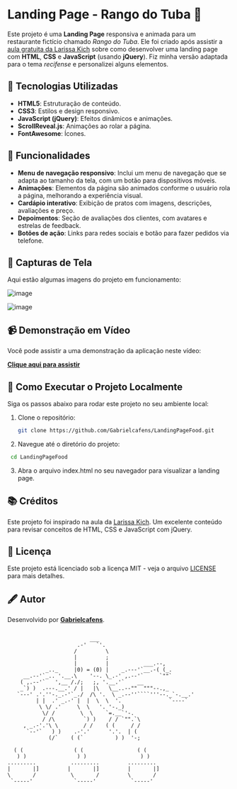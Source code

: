 # Landing Page - Rango do Tuba 🍔

Este projeto é uma **Landing Page** responsiva e animada para um restaurante fictício chamado *Rango do Tuba*. Ele foi criado após assistir a [aula gratuita da Larissa Kich](https://www.youtube.com/watch?v=8V3mw1w6h0U&t=59s) sobre como desenvolver uma landing page com **HTML**, **CSS** e **JavaScript** (usando **jQuery**). Fiz minha versão adaptada para o tema *recifense* e personalizei alguns elementos.

## 🚀 Tecnologias Utilizadas

- **HTML5**: Estruturação de conteúdo.
- **CSS3**: Estilos e design responsivo.
- **JavaScript (jQuery)**: Efeitos dinâmicos e animações.
- **ScrollReveal.js**: Animações ao rolar a página.
- **FontAwesome**: Ícones.

## 🎨 Funcionalidades

- **Menu de navegação responsivo**: Inclui um menu de navegação que se adapta ao tamanho da tela, com um botão para dispositivos móveis.
- **Animações**: Elementos da página são animados conforme o usuário rola a página, melhorando a experiência visual.
- **Cardápio interativo**: Exibição de pratos com imagens, descrições, avaliações e preço.
- **Depoimentos**: Seção de avaliações dos clientes, com avatares e estrelas de feedback.
- **Botões de ação**: Links para redes sociais e botão para fazer pedidos via telefone.

## 📸 Capturas de Tela

Aqui estão algumas imagens do projeto em funcionamento:

![image](https://github.com/user-attachments/assets/48708211-27b7-4751-9d28-26c5537473fd)

![image](https://github.com/user-attachments/assets/b7614378-2951-41a5-82ca-e3ffd72e0a28)


## 📹 Demonstração em Vídeo

Você pode assistir a uma demonstração da aplicação neste vídeo:

[**Clique aqui para assistir**](https://vimeo.com/1013187784?share=copy)


## 🔧 Como Executar o Projeto Localmente

Siga os passos abaixo para rodar este projeto no seu ambiente local:

1. Clone o repositório:
   ```bash
   git clone https://github.com/Gabrielcafens/LandingPageFood.git
   ```

2. Navegue até o diretório do projeto:
  ```bash
   cd LandingPageFood
   ```
3. Abra o arquivo index.html no seu navegador para visualizar a landing page.

## 📚 Créditos

Este projeto foi inspirado na aula da [Larissa Kich](https://www.youtube.com/watch?v=8V3mw1w6h0U&t=59s). Um excelente conteúdo para revisar conceitos de HTML, CSS e JavaScript com jQuery.

## 📜 Licença

Este projeto está licenciado sob a licença MIT - veja o arquivo [LICENSE](LICENSE) para mais detalhes.

## 🖋️ Autor

Desenvolvido por **[Gabrielcafens](https://github.com/Gabrielcafens)**.


```                         ___

                          ___
                      .-'   `'.
                     /         \
                     |         ;
                     |         |           ___.--,
            _.._     |0) = (0) |    _.---'`__.-( (_.
     __.--'`_.. '.__.\    '--. \_.-' ,.--'`     `""`
    ( ,.--'`   ',__ /./;   ;, '.__.'`    __
    _`) )  .---.__.' / |   |\   \__..--""  """--.,_
   `---' .'.''-._.-'`_./  /\ '.  \ _.--''````'''--._`-.__.'
         | |  .' _.-' |  |  \  \  '.               `----`
          \ \/ .'     \  \   '. '-._)
           \/ /        \  \    `=.__`'-.
           / /\         `) )    / / `"".`\
     , _.-'.'\ \        / /    ( (     / /
      `--'`   ) )    .-'.'      '.'.  | (
             (/`    ( (`          ) )  '-;    
            
  ( (                ( (                 ( (                
   ) )                ) )                 ) )               
.........           .........         .........           
|       |]         |       |]         |       |]                
\       /           \       /         \       /              
 `-----'             `-----'           `-----'  
           
